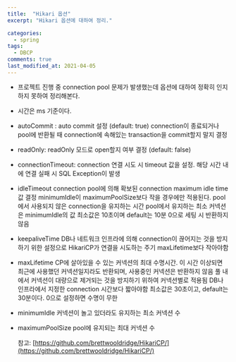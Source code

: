 ```yaml
---
title:  "Hikari 옵션"
excerpt: "Hikari 옵션에 대하여 정리."

categories:
  - spring
tags:
  - DBCP
comments: true
last_modified_at: 2021-04-05
---
```


* 프로젝트 진행 중 connection pool 문제가 발생했는데 옵션에 대하여 정확히 인지하지 못하여 정리해본다.

* 시간은 ms 기준이다.

* autoCommit :
    auto commit 설정 (default: true)
    connection이 종료되거나 pool에 반환될 때 connection에 속해있는 transaction을 commit할지 말지 결정
* readOnly: readOnly 모드로 open할지 여부 결정 (default: false)
* connectionTimeout:
    connection 연결 시도 시 timeout 값을 설정.
    해당 시간 내에 연결 실패 시 SQL Exception이 발생
* idleTimeout
    connection pool에 의해 확보된 connection maximum idle time값 결정
    minimumIdle이 maximumPoolSize보다 작을 경우에만 적용된다.
    pool에서 사용되지 않은 connection을 유지하는 시간
    pool에서 유지하는 최소 커넥션은 minimumIdle의 값
    최소값은 10초이며 default는 10분
    0으로 세팅 시 반환하지 않음
* keepaliveTime
    DB나 네트워크 인프라에 의해 connection이 끊어지는 것을 방지하기 위한 설정으로 HikariCP가 연결을 시도하는 주기
    maxLifetime보다 작아야함
* maxLifetime
    CP에 살아있을 수 있는 커넥션의 최대 수명시간.
    이 시간 이상되면 최근에 사용했던 커넥션일지라도 반환되며, 사용중인 커넥션은 반환하지 않음
    풀 내에서 커넥션이 대량으로 제거되는 것을 방지하기 위하여 커넥션별로 적용됨
    DB나 인프라에서 지정한 connection 시간보다 짧아야함
    최소값은 30초이고, default는 30분이다.
    0으로 설정하면 수명이 무한
* minimumIdle
    커넥션이 놀고 있더라도 유지하는 최소 커넥션 수
* maximumPoolSize
    pool에 유지되는 최대 커넥션 수



  참고: [https://github.com/brettwooldridge/HikariCP/](https://github.com/brettwooldridge/HikariCP/)